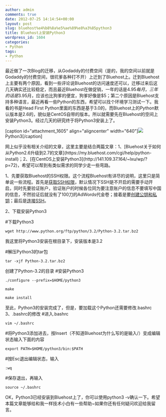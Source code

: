 ```yaml
---
author: admin
comments: true
date: 2012-07-25 14:14:54+00:00
layout: post
slug: bluehost%e4%b8%8a%e5%ae%89%e8%a3%85python3
title: Bluehost上安装Python3
wordpress_id: 1604
categories:
- Python
tags:
- Python
---
```


最近做了一次Blog的迁移，从Godaddy的付费空间（是的，我的空间以前就是Godaddy的付费空间，很坑爹各种打不开）上迁到了Bluehost上。迁到Bluehost上主要有两个原因，看到一些评论说Bluehost的访问速度还可以，迁移过来后这几天确实还比较稳定，而且最近Bluehost在做促销，一年的话是$4.95每月，三年的话是$3.95月，应该也比狗爹的便宜，狗爹好像是$5；第二个原因是Bluehost支持多种语言，最近再看一些Python的东西，希望可以找个环境学习测试一下。我看的书是Head First Python里面的东西是基于3.0的，而Bluehost上的Python默认版本是2.6的，貌似是CentOS自带的版本。所以就需要先在Bluehost的空间上安装Python3。经过几天的研究终于将Python3安装上了。

[caption id="attachment_1605" align="aligncenter" width="640"][![](http://www.cloga.info/wp-content/uploads/2012/07/Python3.png)](http://www.cloga.info/wp-content/uploads/2012/07/Python3.png) Python3[/caption]

<!-- more -->网上似乎没有相关介绍的文章，这里主要是结合两篇文章：1、[Bluehost关于如何从Python2.6升级到2.7的文章](https://my.bluehost.com/cgi/help/python-install)；2、[在CentOS上安装Python3](http://141.109.37.164/~lxu/wp/?p=72)，希望可以帮到有类似需求的同学少走一些弯路。

1、先要获取Bluehost的SSH权限。这个流程Bluehost有详尽的说明，这里只是简单说一些流程。首先是[获取SSH权限](https://my.bluehost.com/cgi/help/180)，默认情况下SSH是不开启的需要手动开启，同时先要验证账户，验证账户的时候各位同为要注意账户的信息不要填写中国的信息，不然验证后就没有了100刀的AdWords代金卷；接着是要[创建公钥和私钥](https://my.bluehost.com/cgi/help/putty)；最后是[连接SSH](https://my.bluehost.com/cgi/help/301)。

2、下载安装Python3

#下载Python3

    
    wget http://www.python.org/ftp/python/3.2/Python-3.2.tar.bz2


我这里将Python3安装在根目录下，安装版本是3.2

#解压Python3的tar包

    
    tar -xjf Python-3.2.tar.bz2


创建了Python-3.2的目录
#安装Python3

    
    ./configure --prefix=$HOME/python3
    
    make
    
    make install


至此，Python3的安装完成了，但是，要加载这个Python还需要修改.bashrc
3、.bashrc的修改
#进入.bashrc

    
    vim ~/.bashrc


#将Python3添加进去，按Insert（不知道Bluehost为什么写的是输入/）变成编辑状态输入下面的内容

    
    export PATH=$HOME/python3/bin:$PATH


#按Esc退出编辑状态，输入

    
    :wq


#保存退出，再输入

    
    source ~/.bashrc


OK，Python3已经安装到Bluehost上了，你可以使用python3 -v确认一下。希望本篇文章能够给和我一样技术小白有一些帮助~如果你还有任何疑问欢迎给我留言。
